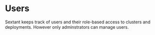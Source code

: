 # Users

Sextant keeps track of users and their role-based access to clusters and
deployments. However only adminstrators can manage users.

